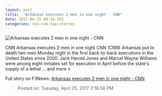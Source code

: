 ```yaml
---
layout: post
title:  "Arkansas executes 2 men in one night - CNN"
date: 2017-04-25 09:16:56Z
categories: cnn-com-top-stories
---
```


![Arkansas executes 2 men in one night - CNN](http://i2.cdn.cnn.com/cnnnext/dam/assets/170424181253-williams-jones-arkansas-execution-split-super-tease.jpg)

CNN Arkansas executes 2 men in one night CNN (CNN) Arkansas put to death two men Monday night in the first back-to-back executions in the United States since 2000. Jack Harold Jones and Marcel Wayne Williams were among eight inmates set for execution in April before the state's supply of a lethal ... and more »


Full story on F3News: [Arkansas executes 2 men in one night - CNN](http://www.f3nws.com/n/aUKKAG)

> Posted on: Tuesday, April 25, 2017 2:16:56 PM
